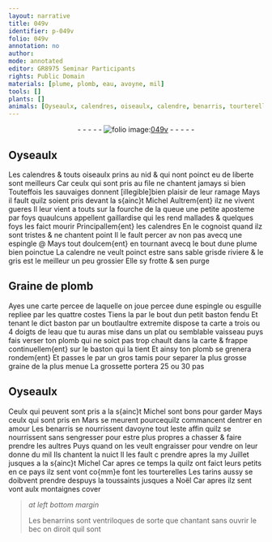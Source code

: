 ```yaml
---
layout: narrative
title: 049v
identifier: p-049v
folio: 049v
annotation: no
author:
mode: annotated
editor: GR8975 Seminar Participants
rights: Public Domain
materials: [plume, plomb, eau, avoyne, mil]
tools: []
plants: []
animals: [Oyseaulx, calendres, oiseaulx, calendre, benarris, tourterelles, tarins, benarrins]
---
```


<div class="folio" align="center">- - - - - <a href="http://gallica.bnf.fr/ark:/12148/btv1b10500001g/f104.image" target="_blank"><img src="https://cu-mkp.github.io/2017-workshop-edition/assets/photo-icon.png" alt="folio image: " style="display:inline-block; margin-bottom:-3px;"/>049v</a> - - - - - </div>    

## <span class="al">Oyseaulx</span>

 
Les <span class="al">calendres</span> & touts <span class="al">oiseaulx</span> prins au nid & qui nont poinct eu de liberte sont meilleurs Car ceulx qui sont pris au file ne chantent jamays si bien Touteffois les sauvaiges donnent [illegible]bien plaisir de leur ramage Mays il fault quilz soient pris devant la s{ainc}t Michel Aultrem{ent} ilz ne vivent gueres Il leur vient a touts sur la fourche de la queue une petite aposteme par foys quaulcuns appellent gaillardise qui les rend mallades & quelques foys les faict mourir Principallem{ent} les <span class="al">calendres</span> En le cognoist quand ilz sont tristes & ne chantent point Il le fault percer av non pas avecq une espingle @ Mays tout doulcem{ent} en tournant avecq le bout dune <span class="m">plume</span> bien poinctue La <span class="al">calendre</span> ne veult poinct estre sans sable grisde riviere & le gris est le meilleur un peu grossier Elle sy frotte & sen purge 
    

## Graine de <span class="m">plomb</span>

 
 Ayes une carte percee de laquelle on joue percee dune espingle ou esguille repliee par les quattre costes Tiens la par le bout dun petit baston fendu Et tenant le dict baston par un boutlaultre extremite dispose ta carte a trois ou 4 doigts de l<span class="m">eau</span> que tu auras mise dans un plat ou semblable vaisseau puys fais verser ton <span class="m">plomb</span> qui ne soict pas trop chault dans la carte & frappe continuellem{ent} sur le baston qui la tient Et ainsy ton <span class="m">plomb</span> se grenera rondem{ent} Et passes le par un gros tamis pour separer la plus grosse graine de la plus menue La grossette portera 25 ou 30 pas 
    

## <span class="al">Oyseaulx</span>

 
Ceulx qui peuvent sont pris a la s{ainc}t Michel sont bons pour garder Mays ceulx qui sont pris en Mars se meurent pourcequilz commancent dentrer en amour Les <span class="al">benarris</span> se nourrissent d<span class="m">avoyne</span> tout leste affin quilz se nourrissent sans sengresser pour estre plus propres a chasser & faire prendre les aultres Puys quand on les veult engraisser pour vendre on leur donne du <span class="m">mil</span> Ils chantent la nuict Il les fault c prendre apres la my Juillet jusques a la s{ainc}t Michel Car apres ce temps la quilz ont faict leurs petits en ce pays ilz sent vont co{mm}e font les <span class="al">tourterelles</span> Les <span class="al">tarins</span> aussy se doibvent prendre despuys la toussaints jusques a Noël Car apres ilz sent vont aulx montaignes cover 
 
> *at left bottom margin*
> 
>   Les <span class="al">benarrins</span> sont ventriloques de sorte que chantant sans ouvrir le bec on diroit quil sont
 